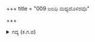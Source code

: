 +++
title = "009 ಜಲಧಿ ಮಧ್ಯದೊಳಿರವೊ"

+++

<details><summary>ಗದ್ಯ (ಕ.ಗ.ಪ) </summary>

9. ಪರಮಪುರುಷನ ನೆಲೆ ಯಾವುದು ? ಸಮುದ್ರದ ಮಧ್ಯದಲ್ಲಿ ಇರುವಿಕೆಯೋ ? ಗಗನ ಸ್ಥಳವೋ, ಅಥವಾ ಅತ್ಯಂತ ಕತ್ತಲೆಯನ್ನು ಅಂತ್ಯಗೊಳಿಸುವ ವೈಕುಂಠವೋ, ಮುನಿಜನರ ಹೃದಯ ಸ್ಥಳವೋ, ವಿಚಾರಿಸಿದರೆ ಚರಾಚರ ವಸ್ತುಗಳ ಚೈತನ್ಯದೊಳಗೋ ? ಯಾವುದು? - ಎಂದು ನೆಲೆಯನ್ನು ತಿಳಿಯಲಾರದ ಆ ಶ್ರೇಷ್ಠ ದೈವದ ನೆಲೆಯು ಅರ್ಜುನನ ಅರಮನೆಯಲ್ಲಿ ಆಯಿತು.
</details>
